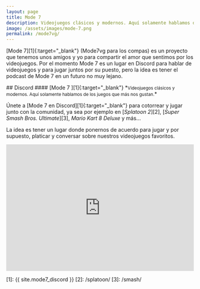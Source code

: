 ```yaml
---
layout: page
title: Mode 7
description: Videojuegos clásicos y modernos. Aquí solamente hablamos de los juegos que más nos gustan.
image: /assets/images/mode-7.png
permalink: /mode7vg/
---
```


[Mode 7][1]{:target="_blank"} (Mode7vg para los compas) es un proyecto que tenemos unos amigos y yo para compartir el amor que sentimos por los videojuegos. Por el momento Mode 7 es un lugar en Discord para hablar de videojuegos y para jugar juntos por su puesto, pero la idea es tener el podcast de Mode 7 en un futuro no muy lejano.

<div class="row">
<div class="col-md-12 col-lg-6">
## <i class="fab fa-discord"></i> Discord
#### [Mode 7 <i class="fas fa-external-link-alt" data-toggle="tooltip" data-placement="top" title="Abrir Mode 7 en Discord"></i>][1]{:target="_blank"}
*<small>Videojuegos clásicos y modernos. Aquí solamente hablamos de los juegos que más nos gustan.</small>*

Únete a [Mode 7 en Discord][1]{:target="_blank"} para cotorrear y jugar junto con la comunidad, ya sea por ejemplo en [*Splatoon 2*][2], [*Super Smash Bros. Ultimate*][3], *Mario Kart 8 Deluxe* y más...

La idea es tener un lugar donde ponernos de acuerdo para jugar y por supuesto, platicar y conversar sobre nuestros videojuegos favoritos.
</div>
<div class="col-md-12 col-lg-6">
<iframe src="https://discordapp.com/widget?id=478777821087662092&theme=dark" width="100%" height="340" allowtransparency="true" frameborder="0"></iframe>
</div>
</div>

[1]: {{ site.mode7_discord }}
[2]: /splatoon/
[3]: /smash/